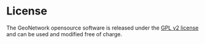 # License

The GeoNetwork opensource software is released under the [GPL v2 license](GPL.md) and can be used and modified free of charge.
